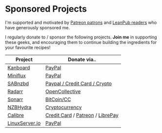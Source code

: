 # Sponsored Projects

I'm supported and motivated by [Patreon patrons](https://www.patreon.com/funkypenguin) and [LeanPub readers](https://leanpub.com/geeks-cookbook) who have generously sponsored me.

I regularly donate to / sponsor the following projects. **Join me** in supporting these geeks, and encouraging them to continue building the ingredients for your favourite recipes!

| Project | Donate via..      
| ------------- |-------------|
| [Kanboard](/recipies/kanboard/)      | [PayPal](https://kanboard.org/#donations)
| [Miniflux](/recipies/miniflux/)     | [PayPal](https://miniflux.net/#donations)
| [SABnzbd](/recipies/autopirate/sabnzbd/) | [Paypal / Credit Card / Crypto](https://sabnzbd.org/donate/)
| [Radarr](/recipies/autopirate/radarr/)     | [OpenCollective](https://opencollective.com/radarr#budget)
| [Sonarr](/recipies/autopirate/sonarr/) | [BitCoin/CC](https://sonarr.tv/donate)
| [NZBHydra](/recipies/autopirate/nzbhydra/) | [Cryptocurrency](https://github.com/theotherp/nzbhydra2)
| [Calibre](https://calibre-ebook.com/) | [Credit Card](https://calibre-ebook.com/donate) / [Patreon](https://www.patreon.com/kovidgoyal) / [LibrePay](https://liberapay.com/kovidgoyal/donate)
| [LinuxServer.io](https://www.linuxserver.io) | [PayPal](https://www.linuxserver.io/donate)

